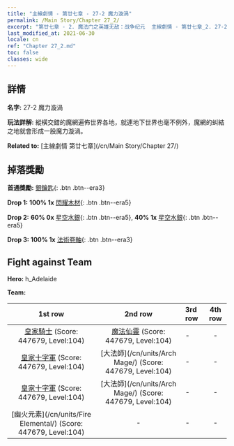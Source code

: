 ```yaml
---
title: "主線劇情 - 第廿七章 - 27-2 魔力漩渦"
permalink: /Main Story/Chapter 27_2/
excerpt: "第廿七章 - 2. 魔法门之英雄无敌：战争纪元  主線劇情 - 第廿七章_2. 27-2 魔力漩渦"
last_modified_at: 2021-06-30
locale: cn
ref: "Chapter 27_2.md"
toc: false
classes: wide
---
```


## 詳情

 **名字:** 27-2 魔力漩渦

 **玩法詳解:** 縱橫交錯的魔網遍佈世界各地，就連地下世界也毫不例外，魔網的虯結之地就會形成一股魔力漩渦。

 **Related to:** [主線劇情 第廿七章](/cn/Main Story/Chapter 27/)

## 掉落獎勵

 **首通獎勵:** [銀鑰匙](/cn/Items/con_693/){: .btn .btn--era3}

 **Drop 1:** **100% 1x** [閃耀木材](/cn/Items/mat_97/){: .btn .btn--era5}

 **Drop 2:** **60% 0x** [星空水銀](/cn/Items/mat_91/){: .btn .btn--era5}, **40% 1x** [星空水銀](/cn/Items/mat_91/){: .btn .btn--era5}

 **Drop 3:** **100% 1x** [法術卷軸](/cn/Items/con_694/){: .btn .btn--era3}


## Fight against Team
 **Hero:** h_Adelaide

 **Team:**


  | 1st row | 2nd row | 3rd row | 4th row |
  |:----:|:----:|:----|:----:|
  | [皇家騎士](/cn/units/Cavalier/) (Score: 447679, Level:104)  | [魔法仙靈](/cn/units/Sprite/) (Score: 447679, Level:104)  | - | - |
  | [皇家十字軍](/cn/units/Swordsman/) (Score: 447679, Level:104)  | [大法師](/cn/units/Arch Mage/) (Score: 447679, Level:104)  | - | - |
  | [皇家十字軍](/cn/units/Swordsman/) (Score: 447679, Level:104)  | [大法師](/cn/units/Arch Mage/) (Score: 447679, Level:104)  | - | - |
  | [幽火元素](/cn/units/Fire Elemental/) (Score: 447679, Level:104)  | - | - | - |


